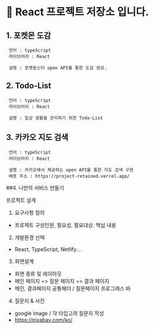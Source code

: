 #  👨 React 프로젝트 저장소 입니다.

## 1. 포켓몬 도감 
     언어 : typeScript
     라이브러리 : React
     
     설명 : 포켓몬스터 open API를 통한 도감 생성.
     
     
## 2. Todo-List
     언어 : typeScript
     라이브러리 : React
     
     설명 : 일상 생활을 관리하기 위한 Todo-List
     

## 3. 카카오 지도 검색
     언어 : typeScript
     라이브러리 : React
     
     설명 : 카카오에서 제공하는 open API를 통한 지도 검색 구현     
     배포 주소 : https://project-retained.vercel.app/


##4. 나만의 서비스 만들기

프로젝트 설계 

1. 요구사항 정의 
  - 프로젝트 구성인원, 필요성, 필요대상. 핵심 내용

2. 개발환경 선택
  - React, TypeScript, Netlify...

3. 화면설계
  - 화면 종류 및 레이아웃
  - 메인 페이지 => 질문 페이지 => 결과 페이지
  - 메인, 결과페이지 공통헤더 / 질문페이지 프로그래스 바

4. 질문지 & 사진
  - google image / 각 타입고려 질문지 작성
  - https://pixabay.com/ko/
